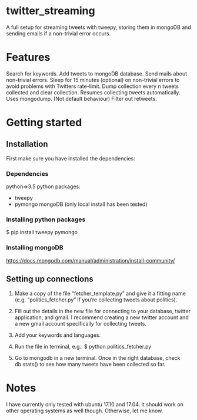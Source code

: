 # twitter_streaming

A full setup for streaming tweets with tweepy, storing them in mongoDB and sending emails if a non-trivial error occurs. 

# Features
Search for keywords.
Add tweets to mongoDB database.
Send mails about non-trivial errors.
Sleep for 15 minutes (optional) on non-trivial errors to avoid problems with Twitters rate-limit.
Dump collection every n tweets collected and clear collection. Resumes collecting tweets automatically. Uses mongodump. (Not default behaviour)
Filter out retweets.

# Getting started

## Installation
First make sure you have installed the dependencies:

### Dependencies
python=>3.5
python packages:
 - tweepy
 - pymongo
mongoDB (only local install has been tested)

### Installing python packages
$ pip install tweepy pymongo

### Installing mongoDB
https://docs.mongodb.com/manual/administration/install-community/

## Setting up connections

1. Make a copy of the file “fetcher_template.py” and give it a fitting name (e.g. “politics_fetcher.py” if you’re collecting tweets about politics).

2. Fill out the details in the new file for connecting to your database, twitter application, and gmail. I recommend creating a new twitter account and a new gmail account specifically for collecting tweets. 

3. Add your keywords and languages.

4. Run the file in terminal, e.g.:
$ python politics_fetcher.py

5. Go to mongodb in a new terminal. Once in the right database, check db.stats() to see how many tweets have been collected so far.


# Notes
I have currently only tested with ubuntu 17.10 and 17.04. It should work on other operating systems as well though. Otherwise, let me know.